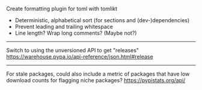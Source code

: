 Create formatting plugin for toml with tomlikt
- Deterministic, alphabetical sort (for sections and (dev-)dependencies)
- Prevent leading and trailing whitespace
- Line length? Wrap long comments? (Maybe not?)

---

Switch to using the unversioned API to get "releases"
https://warehouse.pypa.io/api-reference/json.html#release

---

For stale packages, could also include a metric of packages that have low download counts for flagging niche packages?
https://pypistats.org/api/
